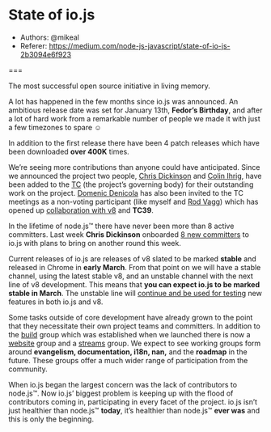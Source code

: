 # State of io.js

- Authors: @mikeal
- Referer: https://medium.com/node-js-javascript/state-of-io-js-2b3094e6f923

===

The most successful open source initiative in living memory.

A lot has happened in the few months since io.js was announced. An ambitious release date was set for January 13th, **Fedor’s Birthday**, and after a lot of hard work from a remarkable number of people we made it with just a few timezones to spare ☺

In addition to the first release there have been 4 patch releases which have been downloaded **over 400K** times.

We’re seeing more contributions than anyone could have anticipated. Since we announced the project two people, [Chris Dickinson](https://github.com/chrisdickinson) and [Colin Ihrig](https://github.com/cjihrig), have been added to the [TC](https://github.com/iojs/io.js/blob/v1.x/GOVERNANCE.md#iojs-project-governance) (the project’s governing body) for their outstanding work on the project. [Domenic Denicola](https://github.com/domenic) has also been invited to the TC meetings as a non-voting participant (like myself and [Rod Vagg](https://github.com/rvagg)) which has opened up [collaboration with v8](https://twitter.com/rvagg/status/558378711624343552) and **TC39**.

In the lifetime of node.js™ there have never been more than 8 active committers. Last week **Chris Dickinson** onboarded [8 new committers](https://github.com/iojs/io.js/issues/234#issuecomment-71097752) to io.js with plans to bring on another round this week.

Current releases of io.js are releases of v8 slated to be marked **stable** and released in Chrome in **early March**. From that point on we will have a stable channel, using the latest stable v8, and an unstable channel with the next line of v8 development. This means that **you can expect io.js to be marked stable in March**. The unstable line will [continue and be used for testing](https://github.com/iojs/io.js/pull/630) new features in both io.js and v8.

Some tasks outside of core development have already grown to the point that they necessitate their own project teams and committers. In addition to the [build](https://github.com/iojs/build) group which was established when we launched there is now a [website](https://github.com/iojs/website) group and a [streams](https://github.com/iojs/readable-stream) group. We expect to see working groups form around **evangelism, documentation, i18n, nan,** and the **roadmap** in the future. These groups offer a much wider range of participation from the community.

When io.js began the largest concern was the lack of contributors to node.js™. Now io.js’ biggest problem is keeping up with the flood of contributors coming in, participating in every facet of the project. io.js isn’t just healthier than node.js™ **today**, it’s healthier than node.js™ **ever was** and this is only the beginning.

